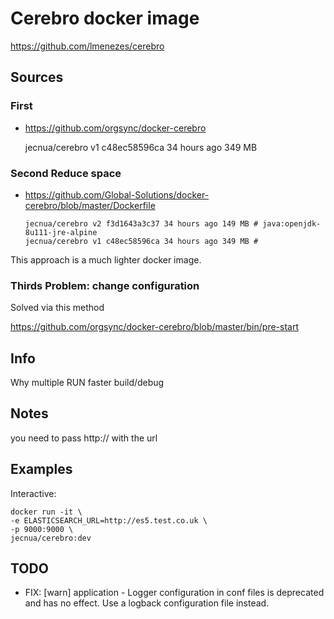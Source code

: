 # Cerebro docker image

https://github.com/lmenezes/cerebro

## Sources

### First

- https://github.com/orgsync/docker-cerebro

    jecnua/cerebro                                                                     v1                c48ec58596ca        34 hours ago        349 MB

### Second Reduce space

- https://github.com/Global-Solutions/docker-cerebro/blob/master/Dockerfile

      jecnua/cerebro v2 f3d1643a3c37 34 hours ago 149 MB # java:openjdk-8u111-jre-alpine
      jecnua/cerebro v1 c48ec58596ca 34 hours ago 349 MB #

This approach is a much lighter docker image.

### Thirds Problem: change configuration

Solved via this method

https://github.com/orgsync/docker-cerebro/blob/master/bin/pre-start

## Info

Why multiple RUN faster build/debug

## Notes

you need to pass http://
with the url

## Examples

Interactive:

    docker run -it \
    -e ELASTICSEARCH_URL=http://es5.test.co.uk \
    -p 9000:9000 \
    jecnua/cerebro:dev

## TODO

- FIX: [warn] application - Logger configuration in conf files is deprecated and has no effect. Use a logback configuration file instead.
